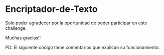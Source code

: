 # Encriptador-de-Texto

Solo poder agradecer por la oportunidad de poder participar en este challenge.

Muchas gracias!!

PD:
El siguiente codigo tiene comentarios que explican su funcionamiento.
